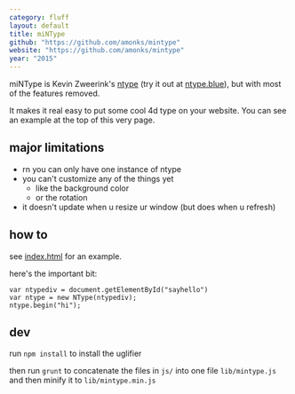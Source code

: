 ```yaml
---
category: fluff
layout: default
title: miNType
github: "https://github.com/amonks/mintype"
website: "https://github.com/amonks/mintype"
year: "2015"
---
```

miNType is Kevin Zweerink's [ntype](//github.com/kevinzweerink/ntype) (try it out at [ntype.blue](//ntype.blue)), but with most of the features removed.

It makes it real easy to put some cool 4d type on your website. You can see an example at the top of this very page.

<!--more-->

## major limitations

*   rn you can only have one instance of ntype
*   you can't customize any of the things yet
    *   like the background color
    *   or the rotation
*   it doesn't update when u resize ur window (but does when u refresh)

## how to

see [index.html](https://github.com/amonks/ntype/blob/gh-pages/index.html) for an example.

here's the important bit:

    var ntypediv = document.getElementById("sayhello")
    var ntype = new NType(ntypediv);
    ntype.begin("hi");

## dev

run `npm install` to install the uglifier

then run `grunt` to concatenate the files in `js/` into one file `lib/mintype.js` and then minify it to `lib/mintype.min.js`
